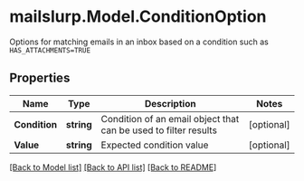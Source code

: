 # mailslurp.Model.ConditionOption
Options for matching emails in an inbox based on a condition such as `HAS_ATTACHMENTS=TRUE`
## Properties

Name | Type | Description | Notes
------------ | ------------- | ------------- | -------------
**Condition** | **string** | Condition of an email object that can be used to filter results | [optional] 
**Value** | **string** | Expected condition value | [optional] 

[[Back to Model list]](../README#documentation-for-models) [[Back to API list]](../README#documentation-for-api-endpoints) [[Back to README]](../README)

